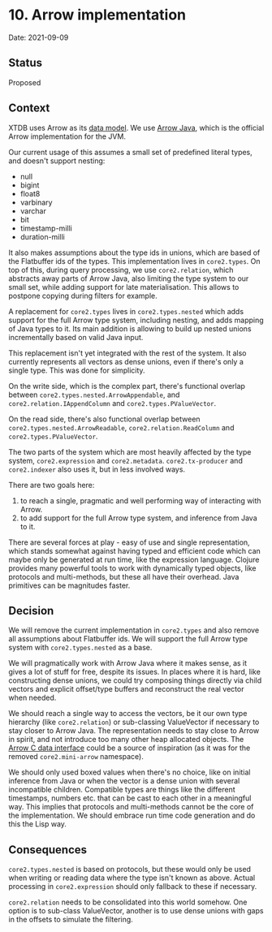 # 10. Arrow implementation

Date: 2021-09-09

## Status

Proposed

## Context

XTDB uses Arrow as its [data model](0002-data-model.md). We use [Arrow
Java](https://arrow.apache.org/docs/java/index.html), which is the
official Arrow implementation for the JVM.

Our current usage of this assumes a small set of predefined literal
types, and doesn't support nesting:

- null
- bigint
- float8
- varbinary
- varchar
- bit
- timestamp-milli
- duration-milli

It also makes assumptions about the type ids in unions, which are
based of the Flatbuffer ids of the types. This implementation lives in
`core2.types`. On top of this, during query processing, we use
`core2.relation`, which abstracts away parts of Arrow Java, also
limiting the type system to our small set, while adding support for
late materialisation. This allows to postpone copying during filters
for example.

A replacement for `core2.types` lives in `core2.types.nested` which
adds support for the full Arrow type system, including nesting, and
adds mapping of Java types to it. Its main addition is allowing to
build up nested unions incrementally based on valid Java input.

This replacement isn't yet integrated with the rest of the system. It
also currently represents all vectors as dense unions, even if there's
only a single type. This was done for simplicity.

On the write side, which is the complex part, there's functional
overlap between `core2.types.nested.ArrowAppendable`, and
`core2.relation.IAppendColumn` and `core2.types.PValueVector`.

On the read side, there's also functional overlap between
`core2.types.nested.ArrowReadable`, `core2.relation.ReadColumn` and
`core2.types.PValueVector`.

The two parts of the system which are most heavily affected by the
type system, `core2.expression` and
`core2.metadata`. `core2.tx-producer` and `core2.indexer` also uses
it, but in less involved ways.

There are two goals here:

1. to reach a single, pragmatic and well performing way of interacting
   with Arrow.
2. to add support for the full Arrow type system, and inference from
   Java to it.

There are several forces at play - easy of use and single
representation, which stands somewhat against having typed and
efficient code which can maybe only be generated at run time, like the
expression language. Clojure provides many powerful tools to work with
dynamically typed objects, like protocols and multi-methods, but these
all have their overhead. Java primitives can be magnitudes faster.

## Decision

We will remove the current implementation in `core2.types` and also
remove all assumptions about Flatbuffer ids. We will support the full
Arrow type system with `core2.types.nested` as a base.

We will pragmatically work with Arrow Java where it makes sense, as it
gives a lot of stuff for free, despite its issues. In places where it
is hard, like constructing dense unions, we could try composing things
directly via child vectors and explicit offset/type buffers and
reconstruct the real vector when needed.

We should reach a single way to access the vectors, be it our own type
hierarchy (like `core2.relation`) or sub-classing ValueVector if
necessary to stay closer to Arrow Java. The representation needs to
stay close to Arrow in spirit, and not introduce too many other heap
allocated objects. The [Arrow C data
interface](https://arrow.apache.org/docs/format/CDataInterface.html)
could be a source of inspiration (as it was for the removed
`core2.mini-arrow` namespace).

We should only used boxed values when there's no choice, like on
initial inference from Java or when the vector is a dense union with
several incompatible children. Compatible types are things like the
different timestamps, numbers etc. that can be cast to each other in a
meaningful way. This implies that protocols and multi-methods cannot
be the core of the implementation. We should embrace run time code
generation and do this the Lisp way.

## Consequences

`core2.types.nested` is based on protocols, but these would only be
used when writing or reading data where the type isn't known as
above. Actual processing in `core2.expression` should only fallback to
these if necessary.

`core2.relation` needs to be consolidated into this world somehow. One
option is to sub-class ValueVector, another is to use dense unions
with gaps in the offsets to simulate the filtering.
